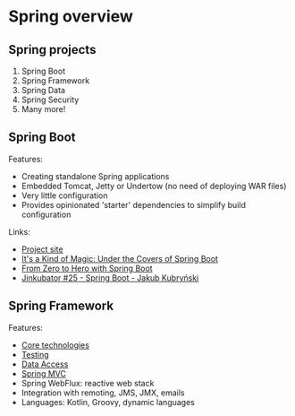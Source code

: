 # Spring overview

## Spring projects

1. Spring Boot
2. Spring Framework
3. Spring Data
4. Spring Security
5. Many more!

## Spring Boot

Features:
* Creating standalone Spring applications
* Embedded Tomcat, Jetty or Undertow (no need of deploying WAR files)
* Very little configuration
* Provides opinionated 'starter' dependencies to simplify build configuration

Links:
* [Project site](https://spring.io/projects/spring-boot)
* [It's a Kind of Magic: Under the Covers of Spring Boot](https://www.youtube.com/embed/jDchAEHIht0?wmode=transparent&autoplay=1&rel=0&enablejsapi=1&origin=https%3A%2F%2Fcontent.pivotal.io)
* [From Zero to Hero with Spring Boot](https://www.youtube.com/embed/aA4tfBGY6jY?wmode=transparent&autoplay=1&rel=0&enablejsapi=1&origin=https%3A%2F%2Fcontent.pivotal.io)
* [Jinkubator #25 - Spring Boot - Jakub Kubryński](https://www.youtube.com/watch?v=zQll41ha5_g)

## Spring Framework

Features:
* [Core technologies](/spring_framework/core.md)
* [Testing](/spring_framework/testing.md)
* [Data Access](/spring_framework/data_access.md)
* [Spring MVC](/spring_framework/mvc.md)
* Spring WebFlux: reactive web stack
* Integration with remoting, JMS, JMX, emails
* Languages: Kotlin, Groovy, dynamic languages


